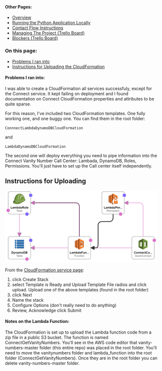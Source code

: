 #### Other Pages:
- [Overview](README.md)
- [Running the Python Application Locally](RUNPYTHONAPP.md)
- [Contact Flow Instructions](CONTACTFLOW.md)
- [Managing The Project (Trello Board)](https://trello.com/b/MtaGkEdG/voicefoundry-code-challenge)
- [Blockers (Trello Board)](https://trello.com/b/MtaGkEdG/voicefoundry-code-challenge)

### On this page:
- [Problems I ran into](#problems-i-ran-into)
- [Instructions for Uploading the CloudFormation](#instructions-for-uploading)

#### Problems I ran into:

I was able to create a CloudFormation all services successfuly, except for the Connect service. It kept failing on deployment and I found documentation on Connect CloudFormation properties and attributes to be quite sparse. 

For this reason, I've included two CloudFormation templates. One fully working one, and one buggy one. You can find them in the root folder: 

```
ConnnectLambdaDynamoDBCloudFormation
```
and
```
LambdaDynamoDBCloudFormation
```
The second one will deploy everything you need to pipe information into the Connect Vanity Number Call Center: Lambada, DynamoDB, Roles, Permissions. You'll just have to set up the Call center itself independently. 

## Instructions for Uploading
![alt text](ConnectLambdaDynamoDBCloudFormation-designer.png)

From the [CloudFormation service page](https://us-west-2.console.aws.amazon.com/cloudformation/home?region=us-west-2#/):
1. click Create Stack 
2. select Template is Ready and Upload Template File radios and click upload. Upload one of the above templates (found in the root folder)
3. click Next
4. Name the stack
5. Configure Options (don't really need to do anything)
6. Review, Acknowledge click Submit

#### Notes on the Lambda Function:

The CloudFormation is set up to upload the Lambda function code from a zip file in a public S3 bucket. The function is named ConnectGetVanityNumbers. You'll see in the AWS code editor that vanity-numbers-master folder (this entire repo) was placed in the root folder. You'll need to move the vanitynumbers folder and lambda_function into the root folder (ConnectGetVanityNumbers). Once they are in the root folder you can delete vanity-numbers-master folder.





